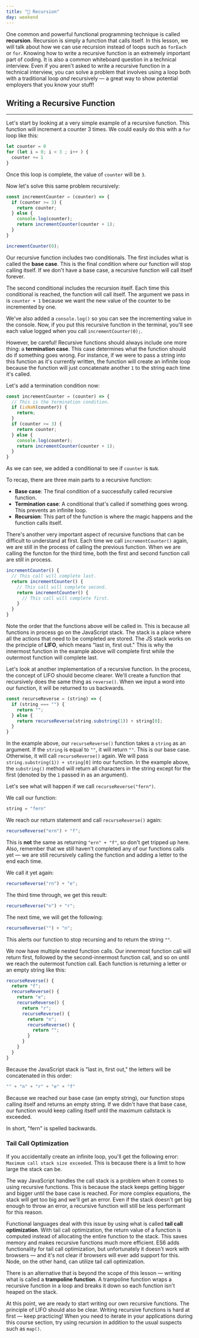 ```yaml
---
title: "📓 Recursion"
day: weekend
---
```


One common and powerful functional programming technique is called **recursion**. Recursion is simply a function that calls itself. In this lesson, we will talk about how we can use recursion instead of loops such as `forEach` or `for`. Knowing how to write a recursive function is an extremely important part of coding. It is also a common whiteboard question in a technical interview. Even if you aren't asked to write a recursive function in a technical interview, you can solve a problem that involves using a loop both with a traditional loop _and_ recursively — a great way to show potential employers that you know your stuff!

## Writing a Recursive Function
---

Let's start by looking at a very simple example of a recursive function. This function will increment a counter 3 times. We could easily do this with a `for` loop like this:

```javascript
let counter = 0
for (let i = 0; i < 3 ; i++ ) {
  counter += 1
}
```

Once this loop is complete, the value of `counter` will be `3`.

Now let's solve this same problem recursively:

```js
const incrementCounter = (counter) => {
  if (counter >= 3) {
    return counter;
  } else {
    console.log(counter);
    return incrementCounter(counter + 1);
  }
}

incrementCounter(0);
```

Our recursive function includes two conditionals. The first includes what is called the **base case**. This is the final condition where our function will stop calling itself. If we don't have a base case, a recursive function will call itself forever.

The second conditional includes the recursion itself. Each time this conditional is reached, the function will call itself. The argument we pass in is `counter + 1` because we want the new value of the counter to be incremented by one.

We've also added a `console.log()` so you can see the incrementing value in the console. Now, if you put this recursive function in the terminal, you'll see each value logged when you call `incrementCounter(0);`.

However, be careful! Recursive functions should always include one more thing: a **termination case**. This case determines what the function should do if something goes wrong. For instance, if we were to pass a string into this function as it's currently written, the function will create an infinite loop because the function will just concatenate another `1` to the string each time it's called.

Let's add a termination condition now:

```javascript
const incrementCounter = (counter) => {
  // This is the termination condition.
  if (isNaN(counter)) {
    return;
  }
  if (counter >= 3) {
    return counter;
  } else {
    console.log(counter);
    return incrementCounter(counter + 1);
  }
}
```

As we can see, we added a conditional to see if `counter` is `NaN`. 

To recap, there are three main parts to a recursive function:

* **Base case**: The final condition of a successfully called recursive function.
* **Termination case**: A conditional that's called if something goes wrong. This prevents an infinite loop.
* **Recursion**: This part of the function is where the magic happens and the function calls itself.

There's another very important aspect of recursive functions that can be difficult to understand at first. Each time we call `incrementCounter()` again, we are still in the process of calling the previous function. When we are calling the functon for the third time, both the first and second function call are still in process.

```js
incrementCounter() {
  // This call will complete last.
  return incrementCounter() {
    // This call will complete second.
    return incrementCounter() {
      // This call will complete first.
    }
  }
}
```

Note the order that the functions above will be called in. This is because all functions in process go on the JavaScript stack. The stack is a place where all the actions that need to be completed are stored. The JS stack works on the principle of **LIFO**, which means "last in, first out." This is why the innermost function in the example above will complete first while the outermost function will complete last.

Let's look at another implementation of a recursive function. In the process, the concept of LIFO should become clearer. We'll create a function that recursively does the same thing as `reverse()`. When we input a word into our function, it will be returned to us backwards.

```js
const recurseReverse = (string) => {
  if (string === "") {
    return "";
  } else {
    return recurseReverse(string.substring(1)) + string[0];
  }
}
```

In the example above, our `recurseReverse()` function takes a `string` as an argument. If the `string` is equal to `""`, it will return `""`. This is our base case. Otherwise, it will call `recurseReverse()` again. We will pass `string.substring(1)) + string[0]` into our function. In the example above, the `substring()` method will return all characters in the string except for the first (denoted by the `1` passed in as an argument).

Let's see what will happen if we call `recurseReverse("fern")`.

We call our function:

```javascript
string = "fern"
```

We reach our return statement and call `recurseReverse()` again:

```javascript
recurseReverse("ern") + "f";
```

This is **not** the same as returning `"ern" + "f"`, so don't get tripped up here. Also, remember that we still haven't completed any of our functions calls yet — we are still recursively calling the function and adding a letter to the end each time.

We call it yet again:

```javascript
recurseReverse("rn") + "e";
```

The third time through, we get this result:

```javascript
recurseReverse("n") + "r";
```

The next time, we will get the following:

```javascript
recurseReverse("") + "n";
```

This alerts our function to stop recursing and to return the string `""`.

We now have multiple nested function calls. Our innermost function call will return first, followed by the second-innermost function call, and so on until we reach the outermost function call. Each function is returning a letter or an empty string like this:

```js
recurseReverse() {
  return "f";
  recurseReverse() {
    return "e";
    recurseReverse() {
      return "r";
      recurseReverse() {
        return "n";
        recurseReverse() {
          return "";
        }
      }
    }
  }
}
```

Because the JavaScript stack is "last in, first out," the letters will be concatenated in this order:

```javascript
"" + "n" + "r" + "e" + "f"
```

Because we reached our base case (an empty string), our function stops calling itself and returns an empty string. If we didn't have that base case, our function would keep calling itself until the maximum callstack is exceeded.

In short, "fern" is spelled backwards.

### Tail Call Optimization

If you accidentally create an infinite loop, you'll get the following error: `Maximum call stack size exceeded`. This is because there is a limit to how large the stack can be.

The way JavaScript handles the call stack is a problem when it comes to using recursive functions. This is because the stack keeps getting bigger and bigger until the base case is reached. For more complex equations, the stack will get too big and we'll get an error. Even if the stack doesn't get big enough to throw an error, a recursive function will still be less performant for this reason.

Functional languages deal with this issue by using what is called **tail call optimization**. With tail call optimization, the return value of a function is computed instead of allocating the entire function to the stack. This saves memory and makes recursive functions much more efficient. ES6 adds functionality for tail call optimization, but unfortunately it doesn't work with browsers — and it's not clear if browsers will ever add support for this. Node, on the other hand, can utilize tail call optimization.

There is an alternative that is beyond the scope of this lesson — writing what is called a **trampoline function**. A trampoline function wraps a recursive function in a loop and breaks it down so each function isn't heaped on the stack.

At this point, we are ready to start writing our own recursive functions. The principle of LIFO should also be clear. Writing recursive functions is hard at first — keep practicing! When you need to iterate in your applications during this course section, try using recursion in addition to the usual suspects such as `map()`.
